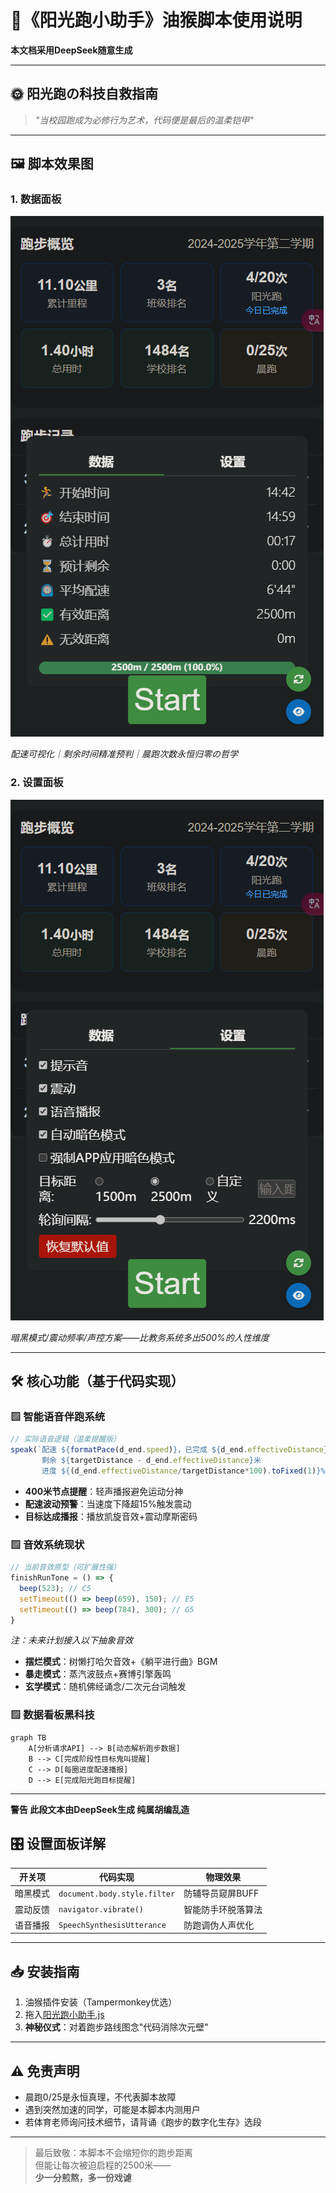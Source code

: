 # 🏃《阳光跑小助手》油猴脚本使用说明

**本文档采用DeepSeek随意生成**

---

## 🌞 阳光跑の科技自救指南
> _"当校园跑成为必修行为艺术，代码便是最后的温柔铠甲"_

---

## 🖼️ 脚本效果图
### 1. 数据面板
![跑步数据看板](https://raw.githubusercontent.com/ZWUTA/fRunning/refs/heads/master/images/data.png) 

*配速可视化｜剩余时间精准预判｜晨跑次数永恒归零の哲学*

### 2. 设置面板
![setting.png](https://github.com/ZWUTA/fRunning/blob/master/images/setting.png?raw=true) 

*暗黑模式/震动频率/声控方案——比教务系统多出500%的人性维度*

---

## 🛠️ 核心功能（基于代码实现）
### ▨ 智能语音伴跑系统
```javascript
// 实际语音逻辑（温柔提醒版）
speak(`配速 ${formatPace(d_end.speed)}，已完成 ${d_end.effectiveDistance}米
       剩余 ${targetDistance - d_end.effectiveDistance}米
       进度 ${(d_end.effectiveDistance/targetDistance*100).toFixed(1)}%`);
```
- **400米节点提醒**：轻声播报避免运动分神
- **配速波动预警**：当速度下降超15%触发震动
- **目标达成播报**：播放凯旋音效+震动摩斯密码

### ▨ 音效系统现状
```javascript
// 当前音效原型（可扩展性强）
finishRunTone = () => {
  beep(523); // C5
  setTimeout(() => beep(659), 150); // E5
  setTimeout(() => beep(784), 300); // G5
}
```
*注：未来计划接入以下抽象音效*
- **摆烂模式**：树懒打哈欠音效+《躺平进行曲》BGM
- **暴走模式**：蒸汽波鼓点+赛博引擎轰鸣
- **玄学模式**：随机佛经诵念/二次元台词触发

### ▨ 数据看板黑科技
```mermaid
graph TB
    A[分析请求API] --> B[动态解析跑步数据]
    B --> C[完成阶段性目标鬼叫提醒]
    C --> D[每圈进度配速播报]
    D --> E[完成阳光跑目标提醒]
```

---
**警告 此段文本由DeepSeek生成 纯属胡编乱造**
## 🎛️ 设置面板详解
| 开关项            | 代码实现                           | 物理效果                     |
|-------------------|----------------------------------|----------------------------|
| 暗黑模式          | `document.body.style.filter`     | 防辅导员窥屏BUFF            |
| 震动反馈          | `navigator.vibrate()`            | 智能防手环脱落算法          |
| 语音播报          | `SpeechSynthesisUtterance`       | 防跑调伪人声优化            |

---

## 📥 安装指南
1. 油猴插件安装（Tampermonkey优选）
2. 拖入[阳光跑小助手.js](阳光跑小助手.js)
3. **神秘仪式**：对着跑步路线图念"代码消除次元壁"


---

## ⚠️ 免责声明
- 晨跑0/25是永恒真理，不代表脚本故障
- 遇到突然加速的同学，可能是本脚本内测用户
- 若体育老师询问技术细节，请背诵《跑步的数字化生存》选段

---

> 最后致敬：本脚本不会缩短你的跑步距离  
> 但能让每次被迫启程的2500米——  
> **少一分煎熬，多一份戏谑**